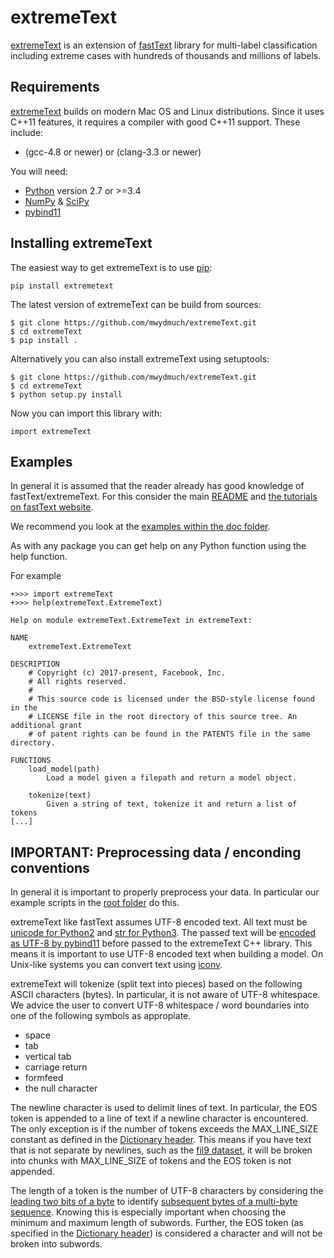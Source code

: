 # extremeText

[extremeText](https://github.com/mwydmuch/extremeText) is an extension of [fastText](https://github.com/facebookresearch/fastText) library for multi-label classification including extreme cases with hundreds of thousands and millions of labels.

## Requirements

[extremeText](https://github.com/mwydmuch/extremeText) builds on modern Mac OS and Linux distributions.
Since it uses C\++11 features, it requires a compiler with good C++11 support.
These include:

* (gcc-4.8 or newer) or (clang-3.3 or newer)

You will need:

* [Python](https://www.python.org/) version 2.7 or >=3.4
* [NumPy](http://www.numpy.org/) & [SciPy](https://www.scipy.org/)
* [pybind11](https://github.com/pybind/pybind11)

## Installing extremeText

The easiest way to get extremeText is to use [pip](https://pip.pypa.io/en/stable/):

```
pip install extremetext
```

The latest version of extremeText can be build from sources:

```
$ git clone https://github.com/mwydmuch/extremeText.git
$ cd extremeText
$ pip install .
```

Alternatively you can also install extremeText using setuptools:

```
$ git clone https://github.com/mwydmuch/extremeText.git
$ cd extremeText
$ python setup.py install
```

Now you can import this library with:

```
import extremeText
```

## Examples

In general it is assumed that the reader already has good knowledge of fastText/extremeText. For this consider the main [README](https://github.com/mwydmuch/extremeText/blob/master/README.md) and [the tutorials on fastText website](https://fasttext.cc/docs/en/supervised-tutorial.html).

We recommend you look at the [examples within the doc folder](https://github.com/mwydmuch/extremeText/tree/master/python/doc/examples).

As with any package you can get help on any Python function using the help function.

For example

```
+>>> import extremeText
+>>> help(extremeText.ExtremeText)

Help on module extremeText.ExtremeText in extremeText:

NAME
    extremeText.ExtremeText

DESCRIPTION
    # Copyright (c) 2017-present, Facebook, Inc.
    # All rights reserved.
    #
    # This source code is licensed under the BSD-style license found in the
    # LICENSE file in the root directory of this source tree. An additional grant
    # of patent rights can be found in the PATENTS file in the same directory.

FUNCTIONS
    load_model(path)
        Load a model given a filepath and return a model object.

    tokenize(text)
        Given a string of text, tokenize it and return a list of tokens
[...]
```

## IMPORTANT: Preprocessing data / enconding conventions

In general it is important to properly preprocess your data. In particular our example scripts in the [root folder](https://github.com/mwydmuch/extremeText/extremeText) do this. 

extremeText like fastText assumes UTF-8 encoded text. All text must be [unicode for Python2](https://docs.python.org/2/library/functions.html#unicode) and [str for Python3](https://docs.python.org/3.5/library/stdtypes.html#textseq). The passed text will be [encoded as UTF-8 by pybind11](https://pybind11.readthedocs.io/en/master/advanced/cast/strings.html?highlight=utf-8#strings-bytes-and-unicode-conversions) before passed to the extremeText C++ library. This means it is important to use UTF-8 encoded text when building a model. On Unix-like systems you can convert text using [iconv](https://en.wikipedia.org/wiki/Iconv).

extremeText will tokenize (split text into pieces) based on the following ASCII characters (bytes). In particular, it is not aware of UTF-8 whitespace. We advice the user to convert UTF-8 whitespace / word boundaries into one of the following symbols as appropiate.

* space
* tab
* vertical tab
* carriage return
* formfeed
* the null character

The newline character is used to delimit lines of text. In particular, the EOS token is appended to a line of text if a newline character is encountered. The only exception is if the number of tokens exceeds the MAX\_LINE\_SIZE constant as defined in the [Dictionary header](https://github.com/mwydmuch/extremeText/blob/master/src/dictionary.h). This means if you have text that is not separate by newlines, such as the [fil9 dataset](http://mattmahoney.net/dc/textdata), it will be broken into chunks with MAX\_LINE\_SIZE of tokens and the EOS token is not appended.

The length of a token is the number of UTF-8 characters by considering the [leading two bits of a byte](https://en.wikipedia.org/wiki/UTF-8#Description) to identify [subsequent bytes of a multi-byte sequence](https://github.com/mwydmuch/extremeText/blob/master/src/dictionary.cc). Knowing this is especially important when choosing the minimum and maximum length of subwords. Further, the EOS token (as specified in the [Dictionary header](https://github.com/mwydmuch/extremeText/blob/master/src/dictionary.h)) is considered a character and will not be broken into subwords.
